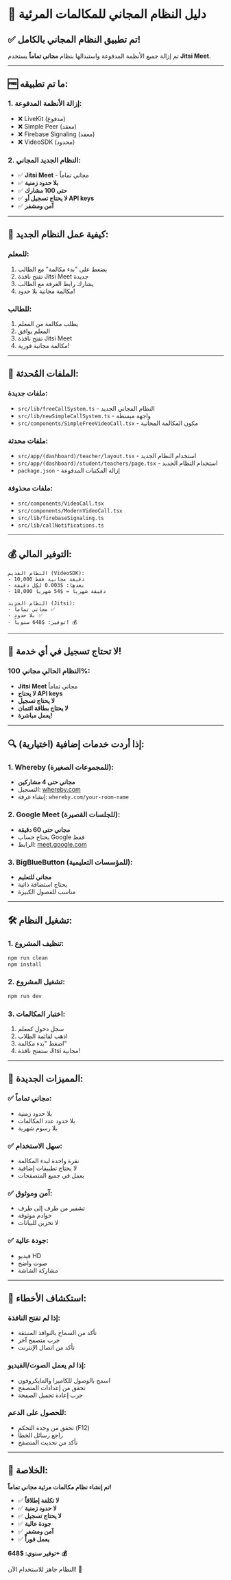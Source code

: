 # 🎯 **دليل النظام المجاني للمكالمات المرئية**

## ✅ **تم تطبيق النظام المجاني بالكامل!**

تم إزالة جميع الأنظمة المدفوعة واستبدالها بنظام **مجاني تماماً** يستخدم **Jitsi Meet**.

---

## 🆓 **ما تم تطبيقه:**

### **1. إزالة الأنظمة المدفوعة:**
- ❌ LiveKit (مدفوع)
- ❌ Simple Peer (معقد)
- ❌ Firebase Signaling (معقد)
- ❌ VideoSDK (محدود)

### **2. النظام الجديد المجاني:**
- ✅ **Jitsi Meet** - مجاني تماماً
- ✅ **بلا حدود زمنية**
- ✅ **حتى 100 مشارك**
- ✅ **لا يحتاج تسجيل أو API keys**
- ✅ **آمن ومشفر**

---

## 🚀 **كيفية عمل النظام الجديد:**

### **للمعلم:**
1. يضغط على "بدء مكالمة" مع الطالب
2. تفتح نافذة Jitsi Meet جديدة
3. يشارك رابط الغرفة مع الطالب
4. مكالمة مجانية بلا حدود!

### **للطالب:**
1. يطلب مكالمة من المعلم
2. المعلم يوافق
3. تفتح نافذة Jitsi Meet
4. مكالمة مجانية فورية!

---

## 🔧 **الملفات المُحدثة:**

### **ملفات جديدة:**
- `src/lib/freeCallSystem.ts` - النظام المجاني الجديد
- `src/lib/newSimpleCallSystem.ts` - واجهة مبسطة
- `src/components/SimpleFreeVideoCall.tsx` - مكون المكالمة المجانية

### **ملفات محدثة:**
- `src/app/(dashboard)/teacher/layout.tsx` - استخدام النظام الجديد
- `src/app/(dashboard)/student/teachers/page.tsx` - استخدام النظام الجديد
- `package.json` - إزالة المكتبات المدفوعة

### **ملفات محذوفة:**
- `src/components/VideoCall.tsx`
- `src/components/ModernVideoCall.tsx`
- `src/lib/firebaseSignaling.ts`
- `src/lib/callNotifications.ts`

---

## 💰 **التوفير المالي:**

```
النظام القديم (VideoSDK):
- 10,000 دقيقة مجانية فقط
- بعدها: $0.003 لكل دقيقة
- 18,000 دقيقة شهرياً = $54 شهرياً

النظام الجديد (Jitsi):
- مجاني تماماً ✅
- بلا حدود ✅
- توفير: $648 سنوياً! 💰
```

---

## 🎯 **لا تحتاج تسجيل في أي خدمة!**

### **النظام الحالي مجاني 100%:**
- **Jitsi Meet** مجاني تماماً
- **لا يحتاج API keys**
- **لا يحتاج تسجيل**
- **لا يحتاج بطاقة ائتمان**
- **يعمل مباشرة!**

---

## 🔍 **إذا أردت خدمات إضافية (اختيارية):**

### **1. Whereby (للمجموعات الصغيرة):**
- **مجاني حتى 4 مشاركين**
- التسجيل: [whereby.com](https://whereby.com)
- إنشاء غرفة: `whereby.com/your-room-name`

### **2. Google Meet (للجلسات القصيرة):**
- **مجاني حتى 60 دقيقة**
- يحتاج حساب Google فقط
- الرابط: [meet.google.com](https://meet.google.com)

### **3. BigBlueButton (للمؤسسات التعليمية):**
- **مجاني للتعليم**
- يحتاج استضافة ذاتية
- مناسب للفصول الكبيرة

---

## 🛠️ **تشغيل النظام:**

### **1. تنظيف المشروع:**
```bash
npm run clean
npm install
```

### **2. تشغيل المشروع:**
```bash
npm run dev
```

### **3. اختبار المكالمات:**
1. سجل دخول كمعلم
2. اذهب لقائمة الطلاب
3. اضغط "بدء مكالمة"
4. ستفتح نافذة Jitsi مجانية!

---

## 🎉 **المميزات الجديدة:**

### **✅ مجاني تماماً:**
- بلا حدود زمنية
- بلا حدود عدد المكالمات
- بلا رسوم شهرية

### **✅ سهل الاستخدام:**
- نقرة واحدة لبدء المكالمة
- لا يحتاج تطبيقات إضافية
- يعمل في جميع المتصفحات

### **✅ آمن وموثوق:**
- تشفير من طرف إلى طرف
- خوادم موثوقة
- لا تخزين للبيانات

### **✅ جودة عالية:**
- فيديو HD
- صوت واضح
- مشاركة الشاشة

---

## 🔧 **استكشاف الأخطاء:**

### **إذا لم تفتح النافذة:**
- تأكد من السماح بالنوافذ المنبثقة
- جرب متصفح آخر
- تأكد من اتصال الإنترنت

### **إذا لم يعمل الصوت/الفيديو:**
- اسمح بالوصول للكاميرا والمايكروفون
- تحقق من إعدادات المتصفح
- جرب إعادة تحميل الصفحة

### **للحصول على الدعم:**
- تحقق من وحدة التحكم (F12)
- راجع رسائل الخطأ
- تأكد من تحديث المتصفح

---

## 🎯 **الخلاصة:**

**تم إنشاء نظام مكالمات مرئية مجاني تماماً!**

- ✅ **لا تكلفة إطلاقاً**
- ✅ **لا حدود زمنية**
- ✅ **لا يحتاج تسجيل**
- ✅ **جودة عالية**
- ✅ **آمن ومشفر**
- ✅ **يعمل فوراً**

**توفير سنوي: $648+ 💰**

النظام جاهز للاستخدام الآن! 🚀
